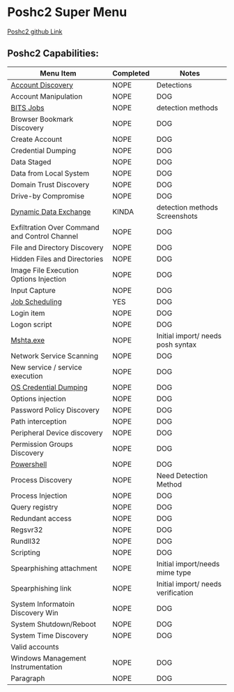 # Poshc2 Super Menu 

[Poshc2 github Link](https://github.com/nettitude/PoshC2)

## Poshc2 Capabilities:

| Menu Item                                                      | Completed | Notes                          |
|----------------------------------------------------------------|-----------|--------------------------------|
| [Account Discovery](instructions/Account_Discovery.md)        | NOPE      | Detections                     |
| Account Manipulation                                           | NOPE      | DOG                            |
| [BITS Jobs](instructions/BITS_Jobs.md)                         | NOPE      | detection methods              |
| Browser Bookmark Discovery                                     | NOPE      | DOG                            |
| Create Account                                                 | NOPE      | DOG                            |
| Credential Dumping                                             | NOPE      | DOG                            |
| Data Staged                                                    | NOPE      | DOG                            |
| Data from Local System                                         | NOPE      | DOG                            |
| Domain Trust Discovery                                         | NOPE      | DOG                            |
| Drive-by Compromise                                            | NOPE      | DOG                            |
| [Dynamic Data Exchange](instructions/Account_Detections.md)    | KINDA     | detection methods Screenshots  |
| Exfiltration Over Command and Control Channel                  | NOPE      | DOG                            |
| File and Directory Discovery                                   | NOPE      | DOG                            |
| Hidden Files and Directories                                   | NOPE      | DOG                            |
| Image File Execution Options Injection                         | NOPE      | DOG                            |
| Input Capture                                                  | NOPE      | DOG                            |
| [Job Scheduling](instructions/Job_Scheduling.md)               | YES       | DOG                            |
| Login item                                                     | NOPE      | DOG                            |
| Logon script                                                   | NOPE      | DOG                            |
| [Mshta.exe](instructions/MSHTA.MD)                             | NOPE      | Initial import/ needs posh syntax                            |
| Network Service Scanning                                       | NOPE      | DOG                            |
| New service / service execution                                | NOPE      | DOG                            |
| [OS Credential Dumping](instructions/OS_Credential_Dumping.md) | NOPE      | DOG                            |
| Options injection                                              | NOPE      | DOG                            |
| Password Policy Discovery                                      | NOPE      | DOG                            |
| Path interception                                              | NOPE      | DOG                            |
| Peripheral Device discovery                                    | NOPE      | DOG                            |
| Permission Groups Discovery                                    | NOPE      | DOG                            |
| [Powershell](instructions/PowerShell.md)                       | NOPE      | DOG                            |
| Process Discovery                                              | NOPE      | Need Detection Method          |
| Process Injection                                              | NOPE      | DOG                            |
| Query registry                                                 | NOPE      | DOG                            |
| Redundant access                                               | NOPE      | DOG                            |
| Regsvr32                                                       | NOPE      | DOG                            |
| Rundll32                                                       | NOPE      | DOG                            |
| Scripting                                                      | NOPE      | DOG                            |
| Spearphishing attachment                                       | NOPE      | Initial import/needs mime type |
| Spearphishing link                                             | NOPE      | Initial import/ needs verification                            |
| System Informatoin Discovery Win                               | NOPE      | DOG                            |
| System Shutdown/Reboot                                         | NOPE      | DOG                            |
| System Time Discovery                                          | NOPE      | DOG                            |
| Valid accounts                               
| Windows Management Instrumentation                             | NOPE      | DOG                            |
| Paragraph                                                      | NOPE      | DOG                            |


